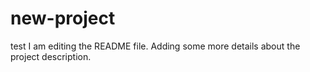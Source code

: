 # new-project
test
I am editing the README file. Adding some more details about the project description.
